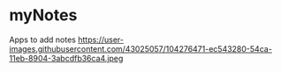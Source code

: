 # myNotes
Apps to add notes
https://user-images.githubusercontent.com/43025057/104276471-ec543280-54ca-11eb-8904-3abcdfb36ca4.jpeg
